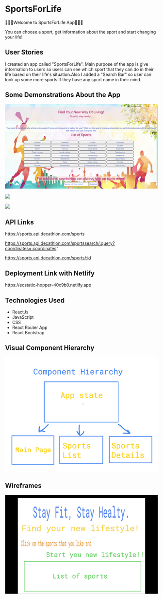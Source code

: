 <h1>SportsForLife</h1>
🚵🏻‍♂️Welcome to SportsForLife App🚵🏻‍♂️

You can choose a sport, get information about the sport and start changing your life!

<h2>User Stories</h2>
I created an app called "SportsForLife". Main purpose of the app is give information to users so users can see which sport that they can do in their life based on their life's situation.Also I added a "Search Bar" so user can look up some more sports if they have any sport name in their mind.

<h2>Some Demonstrations About the App</h2>

![](images/MainPage.png)

![](images/Football.png)

![](images/Surfing.png)

<h2>API Links</h2>
https://sports.api.decathlon.com/sports

https://sports.api.decathlon.com/sportssearch/:query?coordinates=:coordinates"

https://sports.api.decathlon.com/sports/:id

<h2>Deployment Link with Netlify</h2>
https://ecstatic-hopper-40c9b0.netlify.app

<h2>Technologies Used</h2>
<ul>
<li>ReactJs</li>
<li>JavaScript</li>
<li>CSS</li>
<li>React Router App</li>
<li>React Bootstrap</li>
</ul>

<h2>Visual Component Hierarchy</h2>

![](images/ComponentHierarchy.png)

<h2>Wireframes</h2>

![](images/Wireframe.png)
